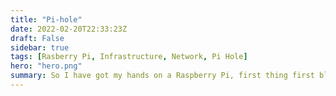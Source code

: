 ```yaml
---
title: "Pi-hole"
date: 2022-02-20T22:33:23Z
draft: False
sidebar: true
tags: [Rasberry Pi, Infrastructure, Network, Pi Hole]
hero: "hero.png"
summary: So I have got my hands on a Raspberry Pi, first thing first block all the advertisements.
---
```

